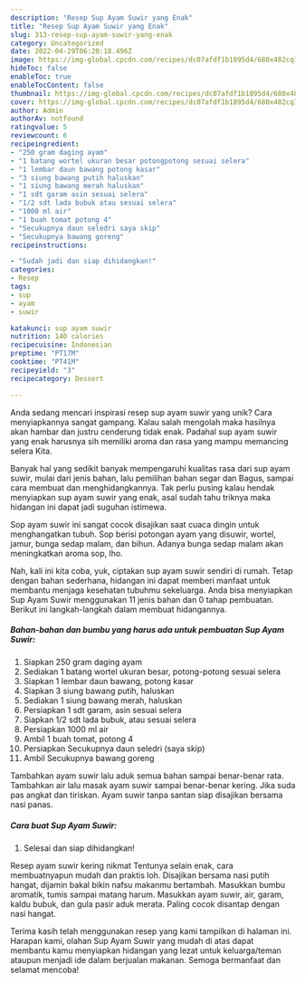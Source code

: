 ```yaml
---
description: "Resep Sup Ayam Suwir yang Enak"
title: "Resep Sup Ayam Suwir yang Enak"
slug: 313-resep-sup-ayam-suwir-yang-enak
category: Uncategorized
date: 2022-04-29T06:20:18.496Z
image: https://img-global.cpcdn.com/recipes/dc07afdf1b1895d4/680x482cq70/sup-ayam-suwir-foto-resep-utama.jpg
hideToc: false
enableToc: true
enableTocContent: false
thumbnail: https://img-global.cpcdn.com/recipes/dc07afdf1b1895d4/680x482cq70/sup-ayam-suwir-foto-resep-utama.jpg
cover: https://img-global.cpcdn.com/recipes/dc07afdf1b1895d4/680x482cq70/sup-ayam-suwir-foto-resep-utama.jpg
author: Admin
authorAv: notfound
ratingvalue: 5
reviewcount: 6
recipeingredient:
- "250 gram daging ayam"
- "1 batang wortel ukuran besar potongpotong sesuai selera"
- "1 lembar daun bawang potong kasar"
- "3 siung bawang putih haluskan"
- "1 siung bawang merah haluskan"
- "1 sdt garam asin sesuai selera"
- "1/2 sdt lada bubuk atau sesuai selera"
- "1000 ml air"
- "1 buah tomat potong 4"
- "Secukupnya daun seledri saya skip"
- "Secukupnya bawang goreng"
recipeinstructions:

- "Sudah jadi dan siap dihidangkan!"
categories:
- Resep
tags:
- sup
- ayam
- suwir

katakunci: sup ayam suwir 
nutrition: 140 calories
recipecuisine: Indonesian
preptime: "PT17M"
cooktime: "PT41M"
recipeyield: "3"
recipecategory: Dessert

---
```





Anda sedang mencari inspirasi resep sup ayam suwir yang unik? Cara menyiapkannya sangat gampang. Kalau salah mengolah maka hasilnya akan hambar dan justru cenderung tidak enak. Padahal sup ayam suwir yang enak harusnya sih memiliki aroma dan rasa yang mampu memancing selera Kita.





Banyak hal yang sedikit banyak mempengaruhi kualitas rasa dari sup ayam suwir, mulai dari jenis bahan, lalu pemilihan bahan segar dan Bagus, sampai cara membuat dan menghidangkannya. Tak perlu pusing kalau hendak menyiapkan sup ayam suwir yang enak,      asal sudah tahu triknya maka hidangan ini dapat jadi suguhan istimewa.














Sop ayam suwir ini sangat cocok disajikan saat cuaca dingin untuk menghangatkan tubuh. Sop berisi potongan ayam yang disuwir, wortel, jamur, bunga sedap malam, dan bihun. Adanya bunga sedap malam akan meningkatkan aroma sop, lho.






Nah, kali ini kita coba, yuk, ciptakan sup ayam suwir sendiri di rumah. Tetap dengan bahan sederhana, hidangan ini dapat memberi manfaat untuk membantu menjaga kesehatan tubuhmu sekeluarga. Anda bisa menyiapkan Sup Ayam Suwir menggunakan 11 jenis bahan dan 0 tahap pembuatan. Berikut ini langkah-langkah dalam membuat hidangannya.

<!--inarticleads1-->

##### Bahan-bahan dan bumbu yang harus ada untuk pembuatan Sup Ayam Suwir:

1. Siapkan 250 gram daging ayam
1. Sediakan 1 batang wortel ukuran besar, potong-potong sesuai selera
1. Siapkan 1 lembar daun bawang, potong kasar
1. Siapkan 3 siung bawang putih, haluskan
1. Sediakan 1 siung bawang merah, haluskan
1. Persiapkan 1 sdt garam, asin sesuai selera
1. Siapkan 1/2 sdt lada bubuk, atau sesuai selera
1. Persiapkan 1000 ml air
1. Ambil 1 buah tomat, potong 4
1. Persiapkan Secukupnya daun seledri (saya skip)
1. Ambil Secukupnya bawang goreng


Tambahkan ayam suwir lalu aduk semua bahan sampai benar-benar rata. Tambahkan air lalu masak ayam suwir sampai benar-benar kering. Jika suda pas angkat dan tiriskan. Ayam suwir tanpa santan siap disajikan bersama nasi panas. 

<!--inarticleads2-->

##### Cara buat Sup Ayam Suwir:


1. Selesai dan siap dihidangkan!

Resep ayam suwir kering nikmat Tentunya selain enak, cara membuatnyapun mudah dan praktis loh. Disajikan bersama nasi putih hangat, dijamin bakal bikin nafsu makanmu bertambah. Masukkan bumbu aromatik, tumis sampai matang harum. Masukkan ayam suwir, air, garam, kaldu bubuk, dan gula pasir aduk merata. Paling cocok disantap dengan nasi hangat. 

Terima kasih telah menggunakan resep yang kami tampilkan di halaman ini. Harapan kami, olahan Sup Ayam Suwir yang mudah di atas dapat membantu kamu menyiapkan hidangan yang lezat untuk keluarga/teman ataupun menjadi ide dalam berjualan makanan. Semoga bermanfaat dan selamat mencoba!
